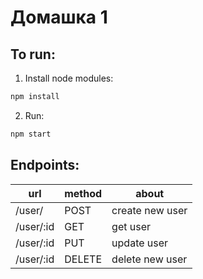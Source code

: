 # Домашка 1

## To run:
1. Install node modules:
```sh
npm install
```
2. Run:
```sh
npm start
```

## Endpoints:

|url|method|about|
|---|------|-----|
|/user/|POST|create new user|
|/user/:id|GET|get user|
|/user/:id|PUT|update user|
|/user/:id|DELETE|delete new user|
